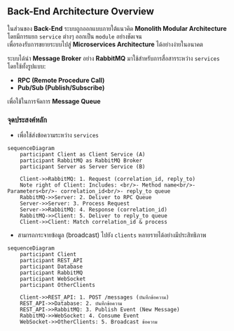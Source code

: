 ## Back-End Architecture Overview

ในส่วนของ **Back-End** ระบบถูกออกแบบภายใต้แนวคิด **Monolith Modular Architecture**  
โดยมีการแยก `service` ต่างๆ ออกเป็น `module` อย่างชัดเจน  
เพื่อรองรับการขยายระบบไปสู่ **Microservices Architecture** ได้อย่างง่ายในอนาคต

ระบบได้นำ **Message Broker** อย่าง **RabbitMQ** มาใช้สำหรับการสื่อสารระหว่าง `services`  
โดยใช้ทั้งรูปแบบ:

- **RPC (Remote Procedure Call)**
- **Pub/Sub (Publish/Subscribe)**

เพื่อใช้ในการจัดการ **Message Queue**

### จุดประสงค์หลัก

- เพื่อใช้ส่งข้อความระหว่าง `services`
```mermaid
sequenceDiagram
    participant Client as Client Service (A)
    participant RabbitMQ as RabbitMQ Broker
    participant Server as Server Service (B)
    
    Client->>RabbitMQ: 1. Request (correlation_id, reply_to)
    Note right of Client: Includes: <br/>- Method name<br/>- Parameters<br/>- correlation_id<br/>- reply_to queue
    RabbitMQ->>Server: 2. Deliver to RPC Queue
    Server->>Server: 3. Process Request
    Server->>RabbitMQ: 4. Response (correlation_id)
    RabbitMQ->>Client: 5. Deliver to reply_to queue
    Client->>Client: Match correlation_id & process
```
- สามารถกระจายข้อมูล (broadcast) ไปยัง `clients` หลายรายได้อย่างมีประสิทธิภาพ

```mermaid
sequenceDiagram
    participant Client
    participant REST_API
    participant Database
    participant RabbitMQ
    participant WebSocket
    participant OtherClients

    Client->>REST_API: 1. POST /messages (บันทึกข้อความ)
    REST_API->>Database: 2. บันทึกข้อความ
    REST_API->>RabbitMQ: 3. Publish Event (New Message)
    RabbitMQ->>WebSocket: 4. Consume Event
    WebSocket->>OtherClients: 5. Broadcast ข้อความ
```
